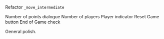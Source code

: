 Refactor `_move_intermediate`

Number of points dialogue
Number of players
Player indicator
Reset Game button
End of Game check

General polish.